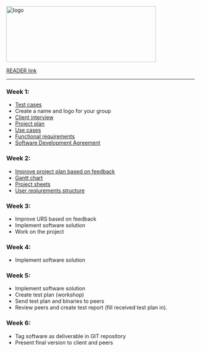 <img src="https://i.ibb.co/mHbBfmw/logo.jpg" alt="logo" height="150" width="400">

[READER link](https://fhict.instructure.com/courses/9429/pages/project-part-1-waterfall?module_item_id=465109)
___
### Week 1:
 - [Test cases](https://drive.google.com/file/d/1vyLDJXDgaYIV_OPkpcVa8vUpECcfw3bq/view?usp=sharing)
 - Create a name and logo for your group
 - [Client interview](https://docs.google.com/document/d/1Lh5lgM4L1ifmWBCn-WfOWO1Lb-dmeCvP-VKaYcRPB1k/edit?usp=sharing)
 - [Project plan](https://drive.google.com/file/d/17rOSxpdcZBA5G8GMOrgSdz42MoV644yb/view?usp=sharing)
 - [Use cases](https://docs.google.com/document/d/1Cxb4g4zfRE31ZdzT7yt0YcJBpt7qALlJbwjKtoDhVaM/edit?usp=sharing)
 - [Functional requirements](https://drive.google.com/file/d/104FG6vKGbOVmfkGowI0NWHgORzE3kSkR/view?usp=sharing)
 - [Software Development Agreement](https://docs.google.com/document/d/1K06sH7sfJUeNcYoBqFFjM21NWkXqcW5qwm3JIUhfrcs/edit?usp=sharing)
### Week 2:
 - [Improve project plan based on feedback](https://drive.google.com/file/d/1zi3e3zDVh5gOqEOlCFA4GhqvDzXLt12X/view?usp=sharing)
 - [Gantt chart](https://docs.google.com/spreadsheets/d/1OqAIR3D_CxyY9jhFixvhBq2QALu-zkkJ2-MjmzFsiwk/edit?usp=sharing)
 - [Project sheets](https://docs.google.com/spreadsheets/d/1gMgkB5s4m_LCoQPB1QEo6_S4VVPor7YApmS4SGWi20c/edit?usp=sharing)
 - [User reqiurements structure](https://docs.google.com/document/d/1ohwEnu2-mQLMnskQPNYxnIEvKF7_dmJj/edit?dls=true)

### Week 3:
 - Improve URS based on feedback
 - Implement software solution
 - Work on the project

### Week 4:
 - Implement software solution

### Week 5:
 - Implement software solution
 - Create test plan (workshop)
 - Send test plan and binaries to peers
 - Review peers and create test report (fill received test plan in).

### Week 6:
 - Tag software as deliverable in GIT repository
 - Present final version to client and peers

